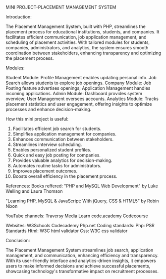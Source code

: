 MINI PROJECT-PLACEMENT MANAGEMENT SYSTEM 


Introduction:

The Placement Management System, built with PHP, streamlines the placement process for educational institutions, students, and companies. It facilitates efficient communication, job application management, and scheduling of placement activities. With tailored modules for students, companies, administrators, and analytics, the system ensures smooth coordination between stakeholders, enhancing transparency and optimizing the placement process.

Modules:

Student Module: Profile Management enables updating personal info. Job Search allows students to explore job openings. Company Module: Job Posting feature advertises openings; Application Management handles incoming applications.
Admin Module: Dashboard provides system overview; User Management oversees accounts. Analytics Module: Tracks placement statistics and user engagement, offering insights to optimize processes and enhance decision-making.

How this mini project is useful:

1. Facilitates efficient job search for students.
2. Simplifies application management for companies.
3. Enhances communication between stakeholders.
4. Streamlines interview scheduling.
5. Enables personalized student profiles.
6. Quick and easy job posting for companies.
7. Provides valuable analytics for decision-making.
8. Automates routine tasks for administrators.
9. Improves placement outcomes.
10. Boosts overall efficiency in the placement process.
    
References:
Books reffered: 
"PHP and MySQL Web Development" by Luke Welling and Laura Thomson

"Learning PHP, MySQL & JavaScript: With jQuery, CSS & HTML5" by Robin Nixon

YouTube channels:
Traversy Media
Learn code.academy
Codecourse

Websites:
W3Schools 
Codecademy
Php.net
Coding standards:
Php: PSR Standards 
Html: W3C html validator 
Css: W3C css validator

Conclusion:

The Placement Management System streamlines job search, application management, and communication, enhancing efficiency and transparency. With its user-friendly interface and analytics-driven insights, it empowers users to make informed decisions and achieve successful placements, showcasing technology's transformative impact on recruitment processes.
